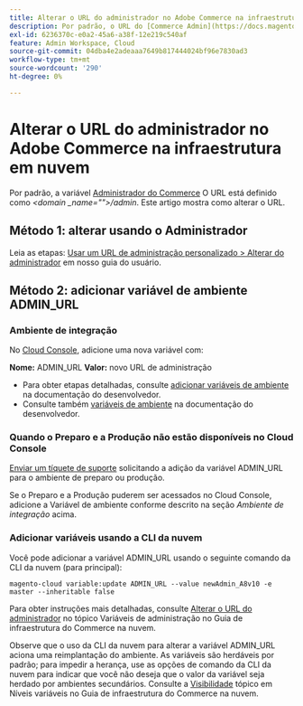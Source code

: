 ```yaml
---
title: Alterar o URL do administrador no Adobe Commerce na infraestrutura em nuvem
description: Por padrão, o URL do [Commerce Admin](https://docs.magento.com/m2/ee/user_guide/stores/admin.html) é definido como *&lt;domain\_name&gt;/admin*. Este artigo mostra como alterar o URL.
exl-id: 6236370c-e0a2-45a6-a38f-12e219c540af
feature: Admin Workspace, Cloud
source-git-commit: 04dba4e2adeaaa7649b817444024bf96e7830ad3
workflow-type: tm+mt
source-wordcount: '290'
ht-degree: 0%

---
```


# Alterar o URL do administrador no Adobe Commerce na infraestrutura em nuvem

Por padrão, a variável [Administrador do Commerce](https://experienceleague.adobe.com/docs/commerce-admin/start/admin/admin.html) O URL está definido como *&lt;domain _name=&quot;&quot;>/admin*. Este artigo mostra como alterar o URL.

## Método 1: alterar usando o Administrador

Leia as etapas: [Usar um URL de administração personalizado > Alterar do administrador](https://experienceleague.adobe.com/docs/commerce-admin/stores-sales/site-store/store-urls.html#use-a-custom-admin-url) em nosso guia do usuário.

## Método 2: adicionar variável de ambiente ADMIN\_URL

### Ambiente de integração

No [Cloud Console](https://experienceleague.adobe.com/docs/commerce-cloud-service/user-guide/project/overview.html), adicione uma nova variável com:

**Nome:** ADMIN\_URL **Valor:** novo URL de administração

* Para obter etapas detalhadas, consulte [adicionar variáveis de ambiente](https://experienceleague.adobe.com/docs/commerce-cloud-service/user-guide/project/overview.html#configure-environment) na documentação do desenvolvedor.
* Consulte também [variáveis de ambiente](https://experienceleague.adobe.com/docs/commerce-cloud-service/user-guide/configure/env/stage/variables-admin.html) na documentação do desenvolvedor.

### Quando o Preparo e a Produção não estão disponíveis no Cloud Console

[Enviar um tíquete de suporte](/help/help-center-guide/help-center/magento-help-center-user-guide.md#submit-ticket) solicitando a adição da variável ADMIN\_URL para o ambiente de preparo ou produção.

Se o Preparo e a Produção puderem ser acessados no Cloud Console, adicione a Variável de ambiente conforme descrito na seção *Ambiente de integração* acima.

### Adicionar variáveis usando a CLI da nuvem

Você pode adicionar a variável ADMIN\_URL usando o seguinte comando da CLI da nuvem (para principal):

`magento-cloud variable:update ADMIN_URL --value newAdmin_A8v10 -e master --inheritable false`

Para obter instruções mais detalhadas, consulte [Alterar o URL do administrador](https://experienceleague.adobe.com/docs/commerce-cloud-service/user-guide/configure/env/stage/variables-admin.html?lang=en#change-the-admin-url) no tópico Variáveis de administração no Guia de infraestrutura do Commerce na nuvem.

Observe que o uso da CLI da nuvem para alterar a variável ADMIN\_URL aciona uma reimplantação do ambiente. As variáveis são herdáveis por padrão; para impedir a herança, use as opções de comando da CLI da nuvem para indicar que você não deseja que o valor da variável seja herdado por ambientes secundários. Consulte a [Visibilidade](https://experienceleague.adobe.com/docs/commerce-cloud-service/user-guide/configure/env/variable-levels.html#visibility) tópico em Níveis variáveis no Guia de infraestrutura do Commerce na nuvem.
